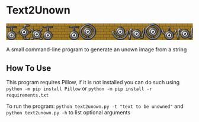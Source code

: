 # Text2Unown

![text2unown](text2unown.png)

A small command-line program to generate an unown image from a string

## How To Use

This program requires Pillow, if it is not installed you can do such using `python -m pip install Pillow`
or `python -m pip install -r requirements.txt`

To run the program: `python text2unown.py -t "text to be unowned"` and `python text2unown.py -h` to list optional arguments
